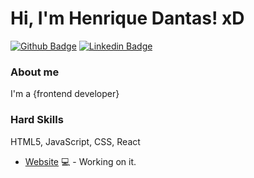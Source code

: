 # Hi, I'm Henrique Dantas! xD

[![Github Badge](https://img.shields.io/badge/-Github-000?style=flat-square&logo=Github&logoColor=white&link=https://github.com/henriquedantass)](https://github.com/henriquedantass)
[![Linkedin Badge](https://img.shields.io/badge/-LinkedIn-blue?style=flat-square&logo=Linkedin&logoColor=white&link=https://www.linkedin.com/in/paulo-henrique-261631200/)](https://www.linkedin.com/in/paulo-henrique-261631200/)

### About me
I'm a {frontend developer}

### Hard Skills 
HTML5, JavaScript, CSS, React


- [Website](https://fagnerpsantos.dev/) 💻 - Working on it.
